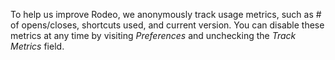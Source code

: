 To help us improve Rodeo, we anonymously track usage metrics, such as # of opens/closes, shortcuts used, and
current version. You can disable these metrics at any time by visiting _Preferences_ and unchecking the _Track Metrics_ field.
